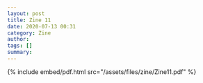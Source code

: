 ```yaml
---
layout: post
title: Zine 11
date: 2020-07-13 00:31
category: Zine
author: 
tags: []
summary: 
---
```



{% include embed/pdf.html src="/assets/files/zine/Zine11.pdf" %}